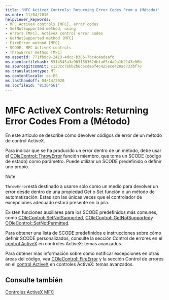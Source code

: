 ```yaml
---
title: 'MFC ActiveX Controls: Returning Error Codes From a (Método)'
ms.date: 11/04/2016
helpviewer_keywords:
- MFC ActiveX controls [MFC], error codes
- SetNotSupported method, using
- errors [MFC], ActiveX control error codes
- GetNotSupported method [MFC]
- FireError method [MFC]
- SCODE, MFC ActiveX controls
- ThrowError method [MFC]
ms.assetid: 771fb9c9-2413-4dcc-b386-7bc4c4adeafd
ms.openlocfilehash: 5314545a3a903158362dbfa65c4a9a1b2143e86b
ms.sourcegitcommit: c123cc76bb2b6c5cde6f4c425ece420ac733bf70
ms.translationtype: MT
ms.contentlocale: es-ES
ms.lasthandoff: 04/14/2020
ms.locfileid: "81364561"
---
```

# <a name="mfc-activex-controls-returning-error-codes-from-a-method"></a>MFC ActiveX Controls: Returning Error Codes From a (Método)

En este artículo se describe cómo devolver códigos de error de un método de control ActiveX.

Para indicar que se ha producido un error dentro de un método, debe usar el [COleControl::ThrowError](../mfc/reference/colecontrol-class.md#throwerror) función miembro, que toma un SCODE (código de estado) como parámetro. Puede utilizar un SCODE predefinido o definir uno propio.

> [!NOTE]
> `ThrowError`está destinado a usarse solo como un medio para devolver un error desde dentro de una propiedad Get o Set función o un método de automatización. Estas son las únicas veces que el controlador de excepciones adecuado estará presente en la pila.

Existen funciones auxiliares para los SCODE predefinidos más comunes, como [COleControl::SetNotSupported](../mfc/reference/colecontrol-class.md#setnotsupported), [COleControl::GetNotSupported](../mfc/reference/colecontrol-class.md#getnotsupported)y [COleControl::SetNotPermitted](../mfc/reference/colecontrol-class.md#setnotpermitted).

Para obtener una lista de SCODE predefinidos e instrucciones sobre cómo definir SCODE personalizados, consulte la sección Control de errores en el [control ActiveX](../mfc/mfc-activex-controls-advanced-topics.md) en controles ActiveX: temas avanzados.

Para obtener más información sobre cómo notificar excepciones en otras áreas del código, vea [COleControl::FireError](../mfc/reference/colecontrol-class.md#fireerror) y la sección Control de errores en el [control ActiveX](../mfc/mfc-activex-controls-advanced-topics.md) en controles ActiveX: temas avanzados.

## <a name="see-also"></a>Consulte también

[Controles ActiveX MFC](../mfc/mfc-activex-controls.md)
